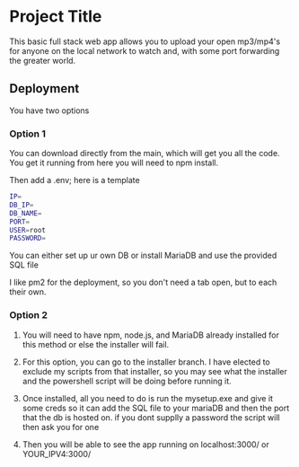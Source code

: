 # Project Title

This basic full stack web app allows you to upload your open mp3/mp4's for anyone on the local network to watch and, with some port forwarding the greater world.

## Deployment

You have two options 

### Option 1

You can download directly from the main, which will get you all the code.
You get it running from here you will need to npm install.

Then add a .env; here is a template
```bash
IP=
DB_IP=
DB_NAME=
PORT=
USER=root
PASSWORD= 
```

You can either set up ur own DB or install MariaDB and use the provided SQL file

I like pm2 for the deployment, so you don't need a tab open, but to each their own.

### Option 2

1. You will need to have npm, node.js, and MariaDB already installed for this method or else the installer will fail. 

2. For this option, you can go to the installer branch.
I have elected to exclude my scripts from that installer, so you may see what the installer and the powershell script will be doing before running it.

3. Once installed, all you need to do is run the mysetup.exe and give it some creds so it can add the SQL file to your mariaDB and then the port that the db is hosted on.
   if you dont supplly a password the script will then ask you for one

5. Then you will be able to see the app running on localhost:3000/ or YOUR_IPV4:3000/
